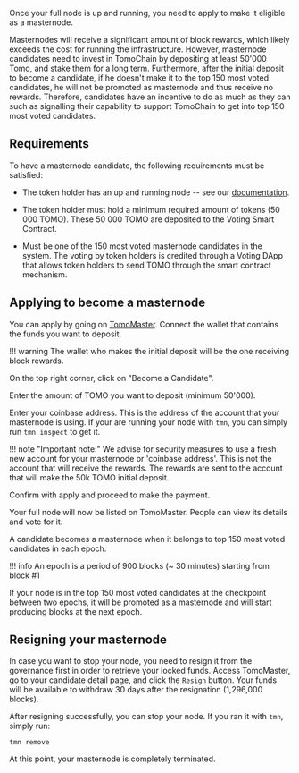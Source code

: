 Once your full node is up and running, you need to apply to make it eligible as a masternode.

Masternodes will receive a significant amount of block rewards, which likely exceeds the cost for running the infrastructure.
However, masternode candidates need to invest in TomoChain by depositing at least 50'000 Tomo, and stake them for a long term.
Furthermore, after the initial deposit to become a candidate, if he doesn't make it to the top 150 most voted candidates, he will not be promoted as masternode and thus receive no rewards.
Therefore, candidates have an incentive to do as much as they can such as signalling their capability to support TomoChain to get into top 150 most voted candidates.

## Requirements
To have a masternode candidate, the following requirements must be satisfied:

- The token holder has an up and running node -- see our [documentation](https://docs.tomochain.com/masternode/tmn/).

- The token holder must hold a minimum required amount of tokens (50 000 TOMO).
These 50 000 TOMO are deposited to the Voting Smart Contract.

- Must be one of the 150 most voted masternode candidates in the system.
The voting by token holders is credited through a Voting DApp that allows token holders to send TOMO through the smart contract mechanism.

## Applying to become a masternode
You can apply by going on [TomoMaster](https://master.tomochain.com).
Connect the wallet that contains the funds you want to deposit.

!!! warning
    The wallet who makes the initial deposit will be the one receiving block rewards.

On the top right corner, click on "Become a Candidate".

Enter the amount of TOMO you want to deposit (minimum 50'000).

Enter your coinbase address. This is the address of the account that your masternode is using.
If your are running your node with `tmn`, you can simply run `tmn inspect` to get it.

!!! note "Important note:"
	We advise for security measures to use a fresh new account for your masternode or 'coinbase address'.
	This is not the account that will receive the rewards.
	The rewards are sent to the account that will make the 50k TOMO initial deposit.

Confirm with apply and proceed to make the payment.

Your full node will now be listed on TomoMaster.
People can view its details and vote for it.

A candidate becomes a masternode when it belongs to top 150 most voted candidates in each epoch.

!!! info
    An epoch is a period of 900 blocks (~ 30 minutes) starting from block #1

If your node is in the top 150 most voted candidates at the checkpoint between two epochs, it will be promoted as a masternode and will start producing blocks at the next epoch.

## Resigning your masternode
In case you want to stop your node, you need to resign it from the governance first in order to retrieve your locked funds.
Access TomoMaster, go to your candidate detail page, and click the `Resign` button.
Your funds will be available to withdraw 30 days after the resignation (1,296,000 blocks).

After resigning successfully, you can stop your node. If you ran it with `tmn`, simply run:
```
tmn remove
```

At this point, your masternode is completely terminated.
